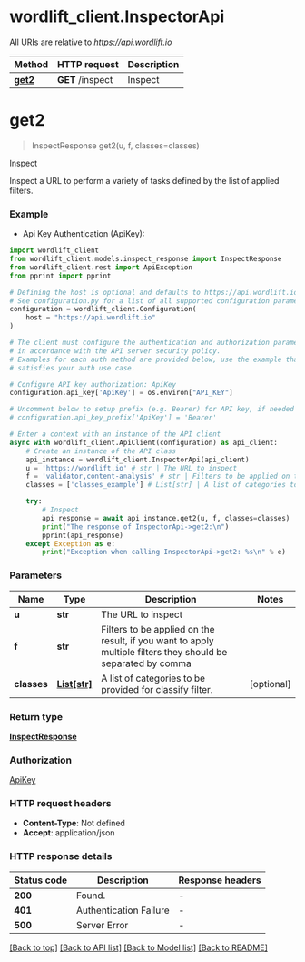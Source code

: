 # wordlift_client.InspectorApi

All URIs are relative to *https://api.wordlift.io*

Method | HTTP request | Description
------------- | ------------- | -------------
[**get2**](InspectorApi.md#get2) | **GET** /inspect | Inspect


# **get2**
> InspectResponse get2(u, f, classes=classes)

Inspect

Inspect a URL to perform a variety of tasks defined by the list of applied filters.

### Example

* Api Key Authentication (ApiKey):

```python
import wordlift_client
from wordlift_client.models.inspect_response import InspectResponse
from wordlift_client.rest import ApiException
from pprint import pprint

# Defining the host is optional and defaults to https://api.wordlift.io
# See configuration.py for a list of all supported configuration parameters.
configuration = wordlift_client.Configuration(
    host = "https://api.wordlift.io"
)

# The client must configure the authentication and authorization parameters
# in accordance with the API server security policy.
# Examples for each auth method are provided below, use the example that
# satisfies your auth use case.

# Configure API key authorization: ApiKey
configuration.api_key['ApiKey'] = os.environ["API_KEY"]

# Uncomment below to setup prefix (e.g. Bearer) for API key, if needed
# configuration.api_key_prefix['ApiKey'] = 'Bearer'

# Enter a context with an instance of the API client
async with wordlift_client.ApiClient(configuration) as api_client:
    # Create an instance of the API class
    api_instance = wordlift_client.InspectorApi(api_client)
    u = 'https://wordlift.io' # str | The URL to inspect
    f = 'validator,content-analysis' # str | Filters to be applied on the result, if you want to apply multiple filters they should be separated by comma
    classes = ['classes_example'] # List[str] | A list of categories to be provided for classify filter. (optional)

    try:
        # Inspect
        api_response = await api_instance.get2(u, f, classes=classes)
        print("The response of InspectorApi->get2:\n")
        pprint(api_response)
    except Exception as e:
        print("Exception when calling InspectorApi->get2: %s\n" % e)
```



### Parameters


Name | Type | Description  | Notes
------------- | ------------- | ------------- | -------------
 **u** | **str**| The URL to inspect | 
 **f** | **str**| Filters to be applied on the result, if you want to apply multiple filters they should be separated by comma | 
 **classes** | [**List[str]**](str.md)| A list of categories to be provided for classify filter. | [optional] 

### Return type

[**InspectResponse**](InspectResponse.md)

### Authorization

[ApiKey](../README.md#ApiKey)

### HTTP request headers

 - **Content-Type**: Not defined
 - **Accept**: application/json

### HTTP response details

| Status code | Description | Response headers |
|-------------|-------------|------------------|
**200** | Found. |  -  |
**401** | Authentication Failure |  -  |
**500** | Server Error |  -  |

[[Back to top]](#) [[Back to API list]](../README.md#documentation-for-api-endpoints) [[Back to Model list]](../README.md#documentation-for-models) [[Back to README]](../README.md)

